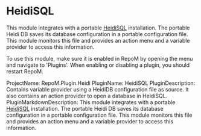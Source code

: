 # HeidiSQL

This module integrates with a portable [HeidiSQL](https://www.heidisql.com/)  installation. The portable Heidi DB saves its database configuration in a portable configuration file. This module monitors this file and provides an action menu and a variable provider to access this information.

To use this module, make sure it is enabled in RepoM by opening the menu and navigate to 'Plugins'. When enabling or disabling a plugin, you should restart RepoM.

ProjectName: RepoM.Plugin.Heidi
PluginName: HeidiSQL
PluginDescription: Contains variable provider using a HeidiDB configuration file as source. It also contains an action provider to open a database in HeidiSQL.
PluginMarkdownDescription: This module integrates with a portable [HeidiSQL](https://www.heidisql.com/)  installation. The portable Heidi DB saves its database configuration in a portable configuration file. This module monitors this file and provides an action menu and a variable provider to access this information.